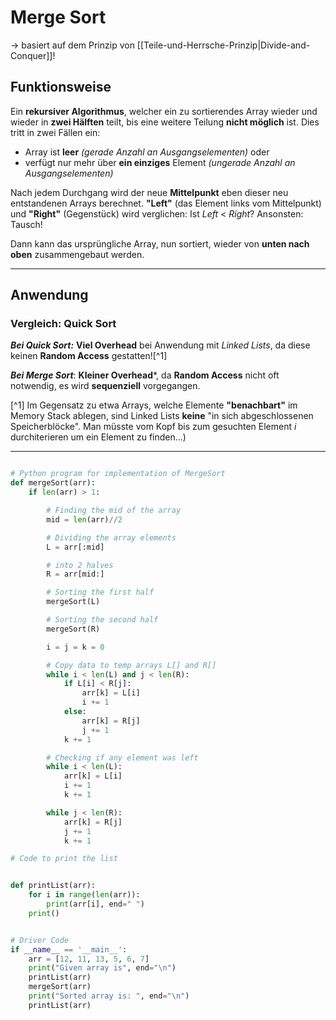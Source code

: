 # Merge Sort
-> basiert auf dem Prinzip von [[Teile-und-Herrsche-Prinzip|Divide-and-Conquer]]!

## Funktionsweise

Ein **rekursiver Algorithmus**, welcher ein zu sortierendes Array wieder und wieder in **zwei Hälften** teilt, bis eine weitere Teilung **nicht möglich** ist. Dies tritt in zwei Fällen ein:
* Array ist **leer** *(gerade Anzahl an Ausgangselementen)* oder
*  verfügt nur mehr über **ein einziges** Element *(ungerade Anzahl an Ausgangselementen)*

Nach jedem Durchgang wird der neue **Mittelpunkt** eben dieser neu entstandenen Arrays berechnet. **"Left"** (das Element links vom Mittelpunkt) und **"Right"** (Gegenstück) wird verglichen: Ist _Left_ < _Right_? Ansonsten: Tausch!

Dann kann das ursprüngliche Array, nun sortiert, wieder von **unten nach oben** zusammengebaut werden.

------------------

## Anwendung

### Vergleich: Quick Sort

***Bei Quick Sort:*** **Viel Overhead** bei Anwendung mit *Linked Lists*, da diese keinen **Random Access** gestatten![^1] 

***Bei Merge Sort***: **Kleiner Overhead***, da **Random Access** nicht oft notwendig, es wird **sequenziell** vorgegangen.


[^1] Im Gegensatz zu etwa Arrays, welche Elemente **"benachbart"** im Memory Stack ablegen, sind Linked Lists **keine** "in sich abgeschlossenen Speicherblöcke". Man müsste vom Kopf bis zum gesuchten Element _i_ durchiterieren um ein Element zu finden...)


------------------

```python

# Python program for implementation of MergeSort
def mergeSort(arr):
	if len(arr) > 1:

		# Finding the mid of the array
		mid = len(arr)//2

		# Dividing the array elements
		L = arr[:mid]

		# into 2 halves
		R = arr[mid:]

		# Sorting the first half
		mergeSort(L)

		# Sorting the second half
		mergeSort(R)

		i = j = k = 0

		# Copy data to temp arrays L[] and R[]
		while i < len(L) and j < len(R):
			if L[i] < R[j]:
				arr[k] = L[i]
				i += 1
			else:
				arr[k] = R[j]
				j += 1
			k += 1

		# Checking if any element was left
		while i < len(L):
			arr[k] = L[i]
			i += 1
			k += 1

		while j < len(R):
			arr[k] = R[j]
			j += 1
			k += 1

# Code to print the list


def printList(arr):
	for i in range(len(arr)):
		print(arr[i], end=" ")
	print()


# Driver Code
if __name__ == '__main__':
	arr = [12, 11, 13, 5, 6, 7]
	print("Given array is", end="\n")
	printList(arr)
	mergeSort(arr)
	print("Sorted array is: ", end="\n")
	printList(arr)


```

